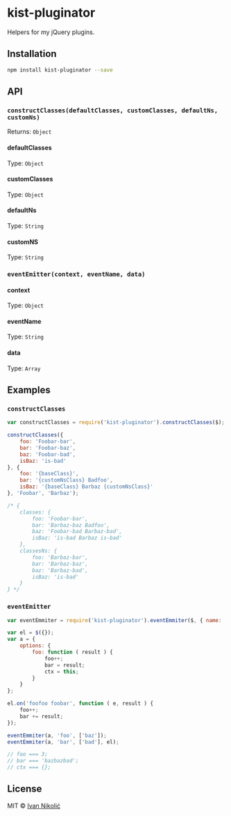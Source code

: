 # kist-pluginator

Helpers for my jQuery plugins.

## Installation

```sh
npm install kist-pluginator --save
```

## API

### `constructClasses(defaultClasses, customClasses, defaultNs, customNs)`

Returns: `Object`

#### defaultClasses

Type: `Object`

#### customClasses

Type: `Object`

#### defaultNs

Type: `String`

#### customNS

Type: `String`

### `eventEmitter(context, eventName, data)`

#### context

Type: `Object`

#### eventName

Type: `String`

#### data

Type: `Array`

## Examples

### `constructClasses`

```js
var constructClasses = require('kist-pluginator').constructClasses($);

constructClasses({
	foo: 'Foobar-bar',
	bar: 'Foobar-baz',
	baz: 'Foobar-bad',
	isBaz: 'is-bad'
}, {
	foo: '{baseClass}',
	bar: '{customNsClass} Badfoo',
	isBaz: '{baseClass} Barbaz {customNsClass}'
}, 'Foobar', 'Barbaz');

/* {
	classes: {
		foo: 'Foobar-bar',
		bar: 'Barbaz-baz Badfoo',
		baz: 'Foobar-bad Barbaz-bad',
		isBaz: 'is-bad Barbaz is-bad'
	},
	classesNs: {
		foo: 'Barbaz-bar',
		bar: 'Barbaz-baz',
		baz: 'Barbaz-bad',
		isBaz: 'is-bad'
	}
} */
```

### `eventEmitter`

```js
var eventEmmiter = require('kist-pluginator').eventEmmiter($, { name: 'Foo' });

var el = $({});
var a = {
	options: {
		foo: function ( result ) {
			foo++;
			bar = result;
			ctx = this;
		}
	}
};

el.on('foofoo foobar', function ( e, result ) {
	foo++;
	bar += result;
});

eventEmmiter(a, 'foo', ['baz']);
eventEmmiter(a, 'bar', ['bad'], el);

// foo === 3;
// bar === 'bazbazbad';
// ctx === {};
```

## License

MIT © [Ivan Nikolić](http://ivannikolic.com)

